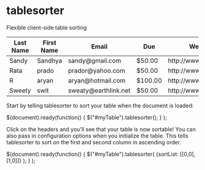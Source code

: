 # tablesorter
Flexible client-side table sorting
<script type="text/javascript" src="/path/to/jquery-latest.js"></script> 
<script type="text/javascript" src="/path/to/jquery.tablesorter.js"></script> 

<table id="myTable" class="tablesorter"> 
<thead> 
<tr> 
    <th>Last Name</th> 
    <th>First Name</th> 
    <th>Email</th> 
    <th>Due</th> 
    <th>Web Site</th> 
</tr> 
</thead> 
<tbody> 
<tr> 
    <td>Sandy</td> 
    <td>Sandhya</td> 
    <td>sandy@gmail.com</td> 
    <td>$50.00</td> 
    <td>http://www.sandy.com</td> 
</tr> 
<tr> 
    <td>Rata</td> 
    <td>prado</td> 
    <td>prador@yahoo.com</td> 
    <td>$50.00</td> 
    <td>http://www.prado.com</td> 
</tr> 
<tr> 
    <td>R</td> 
    <td>aryan</td> 
    <td>aryan@hotmail.com</td> 
    <td>$100.00</td> 
    <td>http://www.aryan.com</td> 
</tr> 
<tr> 
    <td>Sweety</td> 
    <td>swit</td> 
    <td>sweaty@earthlink.net</td> 
    <td>$50.00</td> 
    <td>http://www.sweety.com</td> 
</tr> 
</tbody> 
</table> 

Start by telling tablesorter to sort your table when the document is loaded:

$(document).ready(function() 
    { 
        $("#myTable").tablesorter(); 
    } 
); 

Click on the headers and you'll see that your table is now sortable! You can also pass in configuration options when you initialize the table. This tells tablesorter to sort on the first and second column in ascending order.

$(document).ready(function() 
    { 
        $("#myTable").tablesorter( {sortList: [[0,0], [1,0]]} ); 
    } 
); 

